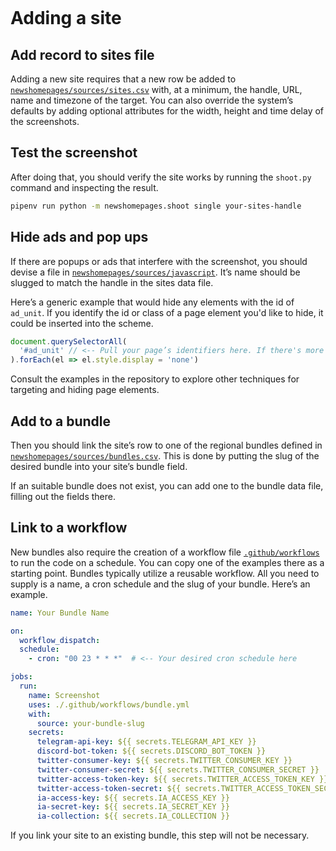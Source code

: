 ```{include} _templates/nav.html
```

# Adding a site

## Add record to sites file

Adding a new site requires that a new row be added to [`newshomepages/sources/sites.csv`](https://github.com/palewire/news-homepages/blob/main/newshomepages/sources/sites.csv) with, at a minimum, the handle, URL, name and timezone of the target. You can also override the system’s defaults by adding optional attributes for the width, height and time delay of the screenshots.

## Test the screenshot

After doing that, you should verify the site works by running the `shoot.py` command and inspecting the result.

```bash
pipenv run python -m newshomepages.shoot single your-sites-handle
```

## Hide ads and pop ups

If there are popups or ads that interfere with the screenshot, you should devise a file in [`newshomepages/sources/javascript`](https://github.com/palewire/news-homepages/tree/main/newshomepages/sources/javascript). It’s name should be slugged to match the handle in the sites data file.

Here’s a generic example that would hide any elements with the id of `ad_unit`. If you identify the id or class of a page element you'd like to hide, it could be inserted into the scheme.

```javascript
document.querySelectorAll(
  '#ad_unit' // <-- Pull your page’s identifiers here. If there's more than one thing to target you can comma seperate them.
).forEach(el => el.style.display = 'none')
```

Consult the examples in the repository to explore other techniques for targeting and hiding page elements.

## Add to a bundle

Then you should link the site’s row to one of the regional bundles defined in [`newshomepages/sources/bundles.csv`](https://github.com/palewire/news-homepages/blob/main/newshomepages/sources/bundles.csv). This is done by putting the slug of the desired bundle into your site’s bundle field.

If an suitable bundle does not exist, you can add one to the bundle data file, filling out the fields there.

## Link to a workflow

New bundles also require the creation of a workflow file [`.github/workflows`](https://github.com/palewire/news-homepages/tree/main/.github/workflows) to run the code on a schedule. You can copy one of the examples there as a starting point. Bundles typically utilize a reusable workflow. All you need to supply is a name, a cron schedule and the slug of your bundle. Here’s an example.

```yaml
name: Your Bundle Name

on:
  workflow_dispatch:
  schedule:
    - cron: "00 23 * * *"  # <-- Your desired cron schedule here

jobs:
  run:
    name: Screenshot
    uses: ./.github/workflows/bundle.yml
    with:
      source: your-bundle-slug
    secrets:
      telegram-api-key: ${{ secrets.TELEGRAM_API_KEY }}
      discord-bot-token: ${{ secrets.DISCORD_BOT_TOKEN }}
      twitter-consumer-key: ${{ secrets.TWITTER_CONSUMER_KEY }}
      twitter-consumer-secret: ${{ secrets.TWITTER_CONSUMER_SECRET }}
      twitter-access-token-key: ${{ secrets.TWITTER_ACCESS_TOKEN_KEY }}
      twitter-access-token-secret: ${{ secrets.TWITTER_ACCESS_TOKEN_SECRET }}
      ia-access-key: ${{ secrets.IA_ACCESS_KEY }}
      ia-secret-key: ${{ secrets.IA_SECRET_KEY }}
      ia-collection: ${{ secrets.IA_COLLECTION }}
```

If you link your site to an existing bundle, this step will not be necessary.
